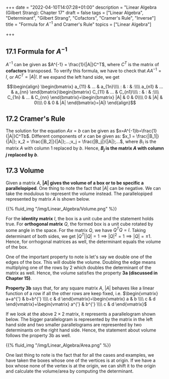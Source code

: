 +++
date = "2022-04-10T14:07:28+01:00"
description = "Linear Algebra (Gilbert Strang): Chapter 17"
draft = false
tags = ["Linear Algebra", "Determinant", "Gilbert Strang", "Cofactors", "Cramer's Rule", "Inverse"]
title = "Formula for $A^{-1}$ and Cramer's Rule"
topics = ["Linear Algebra"]

+++


## 17.1 Formula for $A^{-1}$

$A^{-1}$ can be given as $A^{-1} = \frac{1}{|A|}C^T$, where $C^T$ is the matrix of <b>cofactors</b> transposed. To verify this formula, we have to check that $AA^{-1}=I$, or $AC^T=|A|I$. If we expand the left hand side, we get

$$\begin{align}
\begin{bmatrix}
    a_{11} & ... & a_{1n}\\\\
    : & : & :\\\\
    a_{n1} & ... & a_{nn}
\end{bmatrix}\begin{bmatrix}
    C_{11} & ... & C_{n1}\\\\
    : & : & :\\\\
    C_{1n} & ... & C_{nn}
\end{bmatrix}=\begin{bmatrix}
    |A| & 0 & 0\\\\
    0 & |A| & 0\\\\
    0 & 0 & |A|
\end{bmatrix}=|A|I
\end{align}$$ 

## 17.2 Cramer's Rule

The solution for the equation $Ax=b$ can be given as $x=A^{-1}b=\frac{1}{|A|}C^Tb$. Different components of $x$ can be given as: $x_1 = \frac{|B_1|}{|A|}; x_2 = \frac{|B_2|}{|A|};...;x_j = \frac{|B_j|}{|A|};...$, where $B_1$ is the matrix $A$ with column 1 replaced by $b$. Hence, <b>$B_j$ is the matrix $A$ with column $j$ replaced by $b$</b>.

## 17.3 Volume

Given a matrix $A$, <b>$|A|$ gives the volume of a box or to be specific a parallelopiped</b>. One thing to note the fact that $|A|$ can be negative. We can take the modulous to represent the volume instead. The parallelopiped represented by matrix $A$ is shown below.

{{% fluid_img "/img/Linear_Algebra/Volume.png" %}}

For the <b>identity matrix</b> $I$, the box is a unit cube and the statement holds true. For <b>orthogonal matrix</b> $Q$, the formed box is a unit cube rotated by some angle in the space. For the matrix $Q$, we have $Q^TQ=I$. Taking determinant of both sides, we get $|Q^T||Q|=1 \implies |Q|^2=1 \implies |Q|=\pm 1$. Hence, for orrhogonal matrices as well, the determinant equals the volume of the box.

One of the important property to note is let's say we double one of the edges of the box. This will double the volume. Doubling the edge means multiplying one of the rows by $2$ which doubles the determinant of the matrix as well. Hence, the volume satisfies the property <b>3a (discussed in Chapter 15)</b>.

<b>Property 3b</b> says that, for any square matrix $A$, $|A|$ behaves like a linear function of a row if all the other rows are keep fixed, i.e. $\begin{vmatrix}
a+a^{'} & b+b^{'} \\\\
c & d
\end{vmatrix}=\begin{vmatrix}
a & b \\\\
c & d
\end{vmatrix}+\begin{vmatrix}
a^{'} & b^{'} \\\\
c & d
\end{vmatrix}$

If we look at the above $2 \times 2$ matrix, it represents a parallelogram shown below. The bigger parallelogram is represented by the matrix in the left hand side and two smaller parallelograms are represented by two determinants on the right hand side. Hence, the statement about volume follows the property 3b as well.

{{% fluid_img "/img/Linear_Algebra/Area.png" %}}

One last thing to note is the fact that for all the cases and examples, we have taken the boxes whose one of the vertices is at origin. If we have a box whose none of the vertex is at the origin, we can shift it to the origin and calculate the volume/area by computing the determinant.
